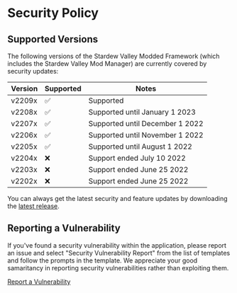 # Security Policy

## Supported Versions
The following versions of the Stardew Valley Modded Framework (which includes the Stardew Valley Mod Manager) are currently covered by security updates:

| Version | Supported          | Notes |
| ------- | ------------------ | -------- |
| v2209x     | ✅ | Supported |
| v2208x     | ✅ | Supported until January 1 2023 |
| v2207x     | ✅ | Supported until December 1 2022 |
| v2206x     | ✅ | Supported until November 1 2022 |
| v2205x     | ✅ | Supported until August 1 2022 |
| v2204x     | ❌ | Support ended July 10 2022 |
| v2203x     | ❌ | Support ended June 25 2022 |
| v2202x     | ❌ | Support ended June 25 2022 |

You can always get the latest security and feature updates by downloading the [latest release](https://github.com/RyanWalpoleEnterprises/Stardew-Valley-Mod-Manager/releases/latest/).

## Reporting a Vulnerability
If you've found a security vulnerability within the application, please report an issue and select "Security Vulnerability Report" from the list of templates and follow the prompts in the template. We appreciate your good samaritancy in reporting security vulnerabilities rather than exploiting them.

[Report a Vulnerability](mailto:feedback@labs.ryanwalpole.com)
